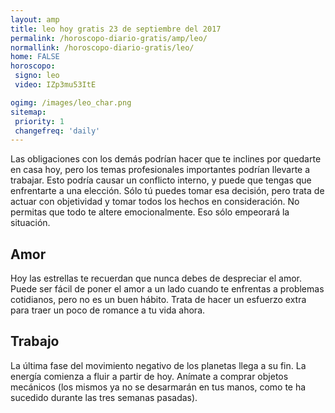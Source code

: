 ```yaml
---
layout: amp
title: leo hoy gratis 23 de septiembre del 2017 
permalink: /horoscopo-diario-gratis/amp/leo/
normallink: /horoscopo-diario-gratis/leo/
home: FALSE
horoscopo:
 signo: leo
 video: IZp3mu53ItE

ogimg: /images/leo_char.png
sitemap:
 priority: 1
 changefreq: 'daily'
---
```



Las obligaciones con los demás podrían hacer que te inclines por quedarte en casa hoy, pero los temas profesionales importantes podrían llevarte a trabajar. Esto podría causar un conflicto interno, y puede que tengas que enfrentarte a una elección. Sólo tú puedes tomar esa decisión, pero trata de actuar con objetividad y tomar todos los hechos en consideración. No permitas que todo te altere emocionalmente. Eso sólo empeorará la situación.

## Amor

Hoy las estrellas te recuerdan que nunca debes de despreciar el amor. Puede ser fácil de poner el amor a un lado cuando te enfrentas a problemas cotidianos, pero no es un buen hábito. Trata de hacer un esfuerzo extra para traer un poco de romance a tu vida ahora.

## Trabajo

La última fase del movimiento negativo de los planetas llega a su fin. La energía comienza a fluir a partir de hoy. Anímate a comprar objetos mecánicos (los mismos ya no se desarmarán en tus manos, como te ha sucedido durante las tres semanas pasadas).